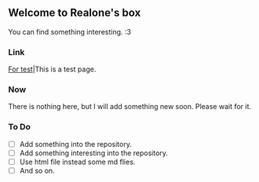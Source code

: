 ## Welcome to Realone's box
You can find something interesting. :3
### Link
[For test](./pages/test.md)|This is a test page.
### Now
There is nothing here, but I will add something new soon. Please wait for it.
### To Do
- [ ] Add something into the repository.
- [ ] Add something interesting into the repository.
- [ ] Use html file instead some md flies.
- [ ] And so on.
